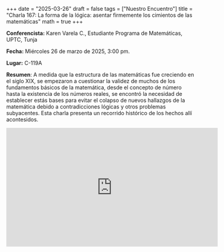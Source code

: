 +++
date  = "2025-03-26"
draft = false
tags  = ["Nuestro Encuentro"]
title = "Charla 167: La forma de la lógica: asentar firmemente los cimientos de las matemáticas"
math  = true
+++

**Conferencista:** Karen Varela C., Estudiante Programa de Matemáticas, UPTC, Tunja

**Fecha:** Miércoles 26  de marzo de 2025, 3:00 pm.

**Lugar:** C-119A

**Resumen**: A medida que la estructura de las matemáticas fue creciendo en el siglo XIX, se empezaron a cuestionar la validez de muchos de los fundamentos básicos de la matemática, desde el concepto de número hasta la existencia de los números reales, se encontró la necesidad de establecer estás bases para evitar el colapso de nuevos hallazgos de la matemática debido a contradicciones lógicas y otros problemas subyacentes. Esta charla presenta un recorrido histórico de los hechos allí acontesidos. 

<iframe width="560" height="315" src="https://www.youtube.com/embed/jYW9Nc1bGZ8" title="YouTube video player" frameborder="0" allow="accelerometer; autoplay; clipboard-write; encrypted-media; gyroscope; picture-in-picture; web-share" allowfullscreen></iframe>
